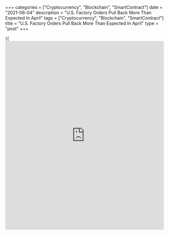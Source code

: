 +++
categories = ["Cryptocurrency", "Blockchain", "SmartContract"]
date = "2021-06-04"
description = "U.S. Factory Orders Pull Back More Than Expected In April"
tags = ["Cryptocurrency", "Blockchain", "SmartContract"]
title = "U.S. Factory Orders Pull Back More Than Expected In April"
type = "post"
+++

{{<iframe id="large-banner" src="https://www.bounty.group/#slide=3.0" width="100%" height="600" scrolling="no" style="border: 0px solid rgb(216, 221, 230); border-radius: 3px;">}}

A report released by the Commerce Department on Friday showed new orders
for U.S. manufactured goods pulled back by more than expected in the
month of April.

The Commerce Department said factory orders slid by 0.6 percent in April
after surging by an upwardly revised 1.4 percent in March.

Economists had expected factory orders to edge down by 0.2 percent
compared to the 1.1 percent jump originally reported for the previous
month.

The bigger than expected decrease in factory orders came as orders for
durable goods tumbled by 1.3 percent amid a 6.6 percent slump in orders
for transportation equipment.

Meanwhile, the report showed new orders for non-durable goods inched up
by 0.1 percent in April after jumping by 1.6 percent in March.

The Commerce Department also said shipments of manufactured goods rose
by 0.4 percent in April after spiking by 2.1 percent in March.

Inventories of manufactured goods also increased by 0.3 percent in April
after climbing by 0.8 percent in the previous month.

With inventories and shipments both rising, the inventories-to-shipments
ratio was unchanged from the previous month at 1.48.

For comments and feedback [contact](https://www.playgroundfx.com/contact/): editorial@rtt[news](https://www.letsplayfx.com/blog/forex-news-website/).com

[Economic News][1]

 **What parts of the world are seeing the best (and worst) economic
performances lately? Click[here][2] to check out our [Econ Scorecard][2]
and find out! See up-to-the-moment [ranking](https://www.playgroundfx.com/blog/crypto-exchange-ranking/)s for the best and worst
performers in [GDP][2], [unemployment rate][3], [inflation][4] and much
more.**

   1. www.rtt[news](https://www.letsplayfx.com/blog/forex-news-website/).com/Content/EconomicNews.aspx
   2. www.rtt[news](https://www.letsplayfx.com/blog/forex-news-website/).com/economic-scorecard/world-rank/GDP/highest-performance.aspx
   3. www.rtt[news](https://www.letsplayfx.com/blog/forex-news-website/).com/economic-scorecard/world-rank/unemployment-rate/lowest-performance.aspx
   4. www.rtt[news](https://www.letsplayfx.com/blog/forex-news-website/).com/economic-scorecard/world-rank/CPI/highest-performance.aspx